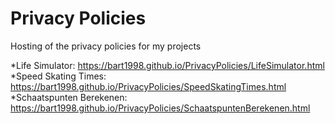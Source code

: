 # Privacy Policies
Hosting of the privacy policies for my projects

*Life Simulator: https://bart1998.github.io/PrivacyPolicies/LifeSimulator.html  
*Speed Skating Times: https://bart1998.github.io/PrivacyPolicies/SpeedSkatingTimes.html
*Schaatspunten Berekenen: https://bart1998.github.io/PrivacyPolicies/SchaatspuntenBerekenen.html
